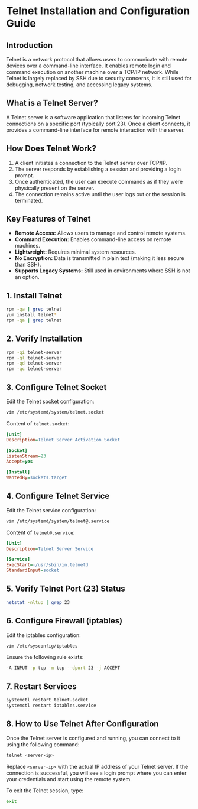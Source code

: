 # Telnet Installation and Configuration Guide

## Introduction
Telnet is a network protocol that allows users to communicate with remote devices over a command-line interface. It enables remote login and command execution on another machine over a TCP/IP network. While Telnet is largely replaced by SSH due to security concerns, it is still used for debugging, network testing, and accessing legacy systems.

## What is a Telnet Server?
A Telnet server is a software application that listens for incoming Telnet connections on a specific port (typically port 23). Once a client connects, it provides a command-line interface for remote interaction with the server.

## How Does Telnet Work?
1. A client initiates a connection to the Telnet server over TCP/IP.
2. The server responds by establishing a session and providing a login prompt.
3. Once authenticated, the user can execute commands as if they were physically present on the server.
4. The connection remains active until the user logs out or the session is terminated.

## Key Features of Telnet
- **Remote Access:** Allows users to manage and control remote systems.
- **Command Execution:** Enables command-line access on remote machines.
- **Lightweight:** Requires minimal system resources.
- **No Encryption:** Data is transmitted in plain text (making it less secure than SSH).
- **Supports Legacy Systems:** Still used in environments where SSH is not an option.

## 1. Install Telnet
```sh
rpm -qa | grep telnet
yum install telnet*
rpm -qa | grep telnet
```

## 2. Verify Installation
```sh
rpm -qi telnet-server
rpm -ql telnet-server
rpm -qd telnet-server
rpm -qc telnet-server
```

## 3. Configure Telnet Socket
Edit the Telnet socket configuration:
```sh
vim /etc/systemd/system/telnet.socket
```

Content of `telnet.socket`:
```ini
[Unit]
Description=Telnet Server Activation Socket

[Socket]
ListenStream=23
Accept=yes

[Install]
WantedBy=sockets.target
```

## 4. Configure Telnet Service
Edit the Telnet service configuration:
```sh
vim /etc/systemd/system/telnet@.service
```

Content of `telnet@.service`:
```ini
[Unit]
Description=Telnet Server Service

[Service]
ExecStart=-/usr/sbin/in.telnetd
StandardInput=socket
```

## 5. Verify Telnet Port (23) Status
```sh
netstat -nltup | grep 23
```

## 6. Configure Firewall (iptables)
Edit the iptables configuration:
```sh
vim /etc/sysconfig/iptables
```

Ensure the following rule exists:
```sh
-A INPUT -p tcp -m tcp --dport 23 -j ACCEPT
```

## 7. Restart Services
```sh
systemctl restart telnet.socket
systemctl restart iptables.service
```

## 8. How to Use Telnet After Configuration
Once the Telnet server is configured and running, you can connect to it using the following command:
```sh
telnet <server-ip>
```
Replace `<server-ip>` with the actual IP address of your Telnet server. If the connection is successful, you will see a login prompt where you can enter your credentials and start using the remote system.

To exit the Telnet session, type:
```sh
exit
```
